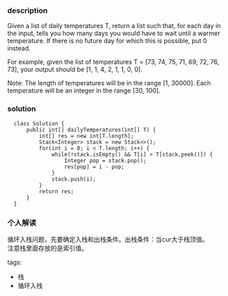 ### description    
Given a list of daily temperatures T, return a list such that, for each day in the input, tells you how many days you would have to wait until a warmer temperature. If there is no future day for which this is possible, put 0 instead.  
  
For example, given the list of temperatures T = [73, 74, 75, 71, 69, 72, 76, 73], your output should be [1, 1, 4, 2, 1, 1, 0, 0].  
  
Note: The length of temperatures will be in the range [1, 30000]. Each temperature will be an integer in the range [30, 100].    
### solution    
```    
  class Solution {  
      public int[] dailyTemperatures(int[] T) {  
          int[] res = new int[T.length];  
          Stack<Integer> stack = new Stack<>();  
          for(int i = 0; i < T.length; i++) {  
              while(!stack.isEmpty() && T[i] > T[stack.peek()]) {  
                  Integer pop = stack.pop();  
                  res[pop] = i - pop;  
              }  
              stack.push(i);  
          }  
          return res;  
      }  
  }  
```    
    
### 个人解读    
  循环入栈问题，先要确定入栈和出栈条件。出栈条件：当cur大于栈顶值。  
  注意栈里面存放的是索引值。  
    
tags:    
  -  栈  
  -  循环入栈  
